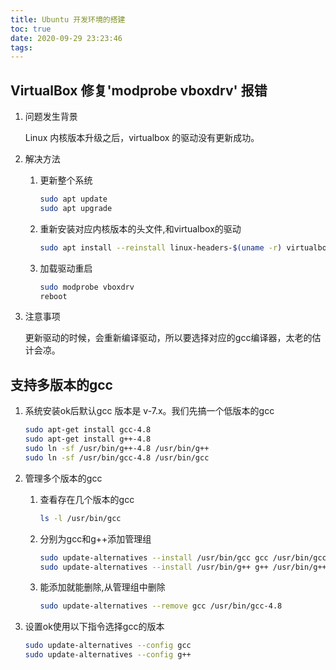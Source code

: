 ```yaml
---
title: Ubuntu 开发环境的搭建
toc: true
date: 2020-09-29 23:23:46
tags:
---
```


## VirtualBox 修复'modprobe vboxdrv' 报错

1. 问题发生背景 

   Linux 内核版本升级之后，virtualbox 的驱动没有更新成功。

2. 解决方法

   1. 更新整个系统

      ```bash
      sudo apt update
      sudo apt upgrade
      ```

   2. 重新安装对应内核版本的头文件,和virtualbox的驱动

      ```bash
      sudo apt install --reinstall linux-headers-$(uname -r) virtualbox-dkms dkms
      ```

   3. 加载驱动重启

      ```bash
      sudo modprobe vboxdrv
      reboot
      ```


3. 注意事项

   更新驱动的时候，会重新编译驱动，所以要选择对应的gcc编译器，太老的估计会凉。

## 支持多版本的gcc

1. 系统安装ok后默认gcc 版本是 v-7.x。我们先搞一个低版本的gcc

   ```bash
   sudo apt-get install gcc-4.8
   sudo apt-get install g++-4.8
   sudo ln -sf /usr/bin/g++-4.8 /usr/bin/g++
   sudo ln -sf /usr/bin/gcc-4.8 /usr/bin/gcc
   ```

2. 管理多个版本的gcc

   1. 查看存在几个版本的gcc

      ```bash
      ls -l /usr/bin/gcc
      ```

   2. 分别为gcc和g++添加管理组

      ```bash
      sudo update-alternatives --install /usr/bin/gcc gcc /usr/bin/gcc-4.8 40
      sudo update-alternatives --install /usr/bin/g++ g++ /usr/bin/g++-4.8 40
      ```

   3. 能添加就能删除,从管理组中删除

      ```bash
      sudo update-alternatives --remove gcc /usr/bin/gcc-4.8
      ```

3. 设置ok使用以下指令选择gcc的版本

   ```bash
   sudo update-alternatives --config gcc
   sudo update-alternatives --config g++
   ```